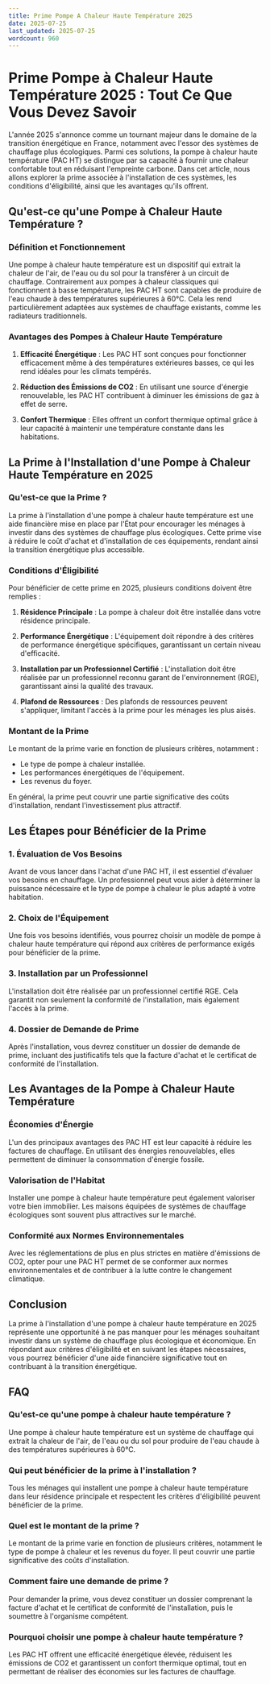 ```yaml
---
title: Prime Pompe A Chaleur Haute Température 2025
date: 2025-07-25
last_updated: 2025-07-25
wordcount: 960
---
```


# Prime Pompe à Chaleur Haute Température 2025 : Tout Ce Que Vous Devez Savoir

L'année 2025 s'annonce comme un tournant majeur dans le domaine de la transition énergétique en France, notamment avec l'essor des systèmes de chauffage plus écologiques. Parmi ces solutions, la pompe à chaleur haute température (PAC HT) se distingue par sa capacité à fournir une chaleur confortable tout en réduisant l'empreinte carbone. Dans cet article, nous allons explorer la prime associée à l'installation de ces systèmes, les conditions d'éligibilité, ainsi que les avantages qu'ils offrent.

## Qu'est-ce qu'une Pompe à Chaleur Haute Température ?

### Définition et Fonctionnement

Une pompe à chaleur haute température est un dispositif qui extrait la chaleur de l'air, de l'eau ou du sol pour la transférer à un circuit de chauffage. Contrairement aux pompes à chaleur classiques qui fonctionnent à basse température, les PAC HT sont capables de produire de l'eau chaude à des températures supérieures à 60°C. Cela les rend particulièrement adaptées aux systèmes de chauffage existants, comme les radiateurs traditionnels.

### Avantages des Pompes à Chaleur Haute Température

1. **Efficacité Énergétique** : Les PAC HT sont conçues pour fonctionner efficacement même à des températures extérieures basses, ce qui les rend idéales pour les climats tempérés.
  
2. **Réduction des Émissions de CO2** : En utilisant une source d'énergie renouvelable, les PAC HT contribuent à diminuer les émissions de gaz à effet de serre.

3. **Confort Thermique** : Elles offrent un confort thermique optimal grâce à leur capacité à maintenir une température constante dans les habitations.

## La Prime à l'Installation d'une Pompe à Chaleur Haute Température en 2025

### Qu'est-ce que la Prime ?

La prime à l'installation d'une pompe à chaleur haute température est une aide financière mise en place par l'État pour encourager les ménages à investir dans des systèmes de chauffage plus écologiques. Cette prime vise à réduire le coût d'achat et d'installation de ces équipements, rendant ainsi la transition énergétique plus accessible.

### Conditions d'Éligibilité

Pour bénéficier de cette prime en 2025, plusieurs conditions doivent être remplies :

1. **Résidence Principale** : La pompe à chaleur doit être installée dans votre résidence principale.

2. **Performance Énergétique** : L'équipement doit répondre à des critères de performance énergétique spécifiques, garantissant un certain niveau d'efficacité.

3. **Installation par un Professionnel Certifié** : L'installation doit être réalisée par un professionnel reconnu garant de l'environnement (RGE), garantissant ainsi la qualité des travaux.

4. **Plafond de Ressources** : Des plafonds de ressources peuvent s'appliquer, limitant l'accès à la prime pour les ménages les plus aisés.

### Montant de la Prime

Le montant de la prime varie en fonction de plusieurs critères, notamment :

- Le type de pompe à chaleur installée.
- Les performances énergétiques de l'équipement.
- Les revenus du foyer.

En général, la prime peut couvrir une partie significative des coûts d'installation, rendant l'investissement plus attractif.

## Les Étapes pour Bénéficier de la Prime

### 1. Évaluation de Vos Besoins

Avant de vous lancer dans l'achat d'une PAC HT, il est essentiel d'évaluer vos besoins en chauffage. Un professionnel peut vous aider à déterminer la puissance nécessaire et le type de pompe à chaleur le plus adapté à votre habitation.

### 2. Choix de l'Équipement

Une fois vos besoins identifiés, vous pourrez choisir un modèle de pompe à chaleur haute température qui répond aux critères de performance exigés pour bénéficier de la prime.

### 3. Installation par un Professionnel

L'installation doit être réalisée par un professionnel certifié RGE. Cela garantit non seulement la conformité de l'installation, mais également l'accès à la prime.

### 4. Dossier de Demande de Prime

Après l'installation, vous devrez constituer un dossier de demande de prime, incluant des justificatifs tels que la facture d'achat et le certificat de conformité de l'installation.

## Les Avantages de la Pompe à Chaleur Haute Température

### Économies d'Énergie

L'un des principaux avantages des PAC HT est leur capacité à réduire les factures de chauffage. En utilisant des énergies renouvelables, elles permettent de diminuer la consommation d'énergie fossile.

### Valorisation de l'Habitat

Installer une pompe à chaleur haute température peut également valoriser votre bien immobilier. Les maisons équipées de systèmes de chauffage écologiques sont souvent plus attractives sur le marché.

### Conformité aux Normes Environnementales

Avec les réglementations de plus en plus strictes en matière d'émissions de CO2, opter pour une PAC HT permet de se conformer aux normes environnementales et de contribuer à la lutte contre le changement climatique.

## Conclusion

La prime à l'installation d'une pompe à chaleur haute température en 2025 représente une opportunité à ne pas manquer pour les ménages souhaitant investir dans un système de chauffage plus écologique et économique. En répondant aux critères d'éligibilité et en suivant les étapes nécessaires, vous pourrez bénéficier d'une aide financière significative tout en contribuant à la transition énergétique.

## FAQ

### Qu'est-ce qu'une pompe à chaleur haute température ?

Une pompe à chaleur haute température est un système de chauffage qui extrait la chaleur de l'air, de l'eau ou du sol pour produire de l'eau chaude à des températures supérieures à 60°C.

### Qui peut bénéficier de la prime à l'installation ?

Tous les ménages qui installent une pompe à chaleur haute température dans leur résidence principale et respectent les critères d'éligibilité peuvent bénéficier de la prime.

### Quel est le montant de la prime ?

Le montant de la prime varie en fonction de plusieurs critères, notamment le type de pompe à chaleur et les revenus du foyer. Il peut couvrir une partie significative des coûts d'installation.

### Comment faire une demande de prime ?

Pour demander la prime, vous devez constituer un dossier comprenant la facture d'achat et le certificat de conformité de l'installation, puis le soumettre à l'organisme compétent.

### Pourquoi choisir une pompe à chaleur haute température ?

Les PAC HT offrent une efficacité énergétique élevée, réduisent les émissions de CO2 et garantissent un confort thermique optimal, tout en permettant de réaliser des économies sur les factures de chauffage.